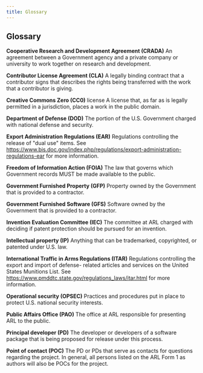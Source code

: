 ```yaml
---
title: Glossary
---
```

<section class="container">
    <div class="panel panel-default css3-shadow">
        <div class="panel-body text-left" markdown="1">

# Glossary

**Cooperative Research and
Development Agreement (CRADA)** An agreement between a Government agency and a
private company or university to work together on research and development.

**Contributor License Agreement
(CLA)** A legally binding contract that a contributor signs that describes the
rights being transferred with the work that a contributor is giving.

**Creative Commons Zero (CC0)**
license A license that, as far as is legally permitted in a jurisdiction,
places a work in the public domain.

**Department of Defense (DOD)**
The portion of the U.S. Government charged with national defense and security.

**Export Administration
Regulations (EAR)** Regulations controlling the release of "dual use" items.
See https://www.bis.doc.gov/index.php/regulations/export-administration-regulations-ear
for more information.

**Freedom of Information Action
(FOIA)** The law that governs which Government records MUST be made available
to the public.

**Government Furnished Property
(GFP)** Property owned by the Government that is provided to a contractor.

**Government Furnished Software
(GFS)** Software owned by the Government that is provided to a contractor.

**Invention Evaluation
Committee (IEC)** The committee at ARL charged with deciding if patent
protection should be pursued for an invention.

**Intellectual property (IP)**
Anything that can be trademarked, copyrighted, or patented under U.S. law.

**International Traffic in Arms
Regulations (ITAR)** Regulations controlling the export and import of defense-
related articles and services on the United States Munitions List.  See
https://www.pmddtc.state.gov/regulations_laws/itar.html for more information.

**Operational security
(OPSEC)** Practices and procedures put in place to protect U.S. national
security interests.

**Public Affairs Office (PAO)**
The office at ARL responsible for presenting ARL to the public.

**Principal developer (PD)**
The developer or developers of a software package that is being proposed for
release under this process.

**Point of contact (POC)** The
PD or PDs that serve as contacts for questions regarding the project.  In
general, all persons listed on the ARL Form 1 as authors will also be POCs for
the project.

</div>
</div>
</section>
